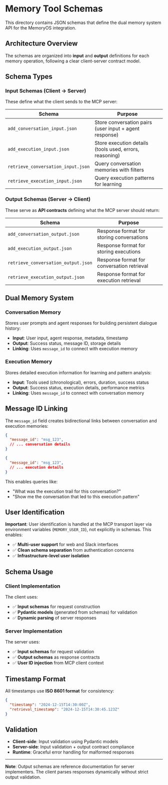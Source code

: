 # Memory Tool Schemas

This directory contains JSON schemas that define the dual memory system API for the MemoryOS integration.

## Architecture Overview

The schemas are organized into **input** and **output** definitions for each memory operation, following a clear client-server contract model.

## Schema Types

### Input Schemas (Client → Server)
These define what the client sends to the MCP server:

| Schema | Purpose |
|--------|---------|
| `add_conversation_input.json` | Store conversation pairs (user input + agent response) |
| `add_execution_input.json` | Store execution details (tools used, errors, reasoning) |
| `retrieve_conversation_input.json` | Query conversation memories with filters |
| `retrieve_execution_input.json` | Query execution patterns for learning |

### Output Schemas (Server → Client) 
These serve as **API contracts** defining what the MCP server should return:

| Schema | Purpose |
|--------|---------|
| `add_conversation_output.json` | Response format for storing conversations |
| `add_execution_output.json` | Response format for storing executions |
| `retrieve_conversation_output.json` | Response format for conversation retrieval |
| `retrieve_execution_output.json` | Response format for execution retrieval |

## Dual Memory System

### Conversation Memory
Stores user prompts and agent responses for building persistent dialogue history:
- **Input**: User input, agent response, metadata, timestamp
- **Output**: Success status, message ID, storage details
- **Linking**: Uses `message_id` to connect with execution memory

### Execution Memory  
Stores detailed execution information for learning and pattern analysis:
- **Input**: Tools used (chronological), errors, duration, success status
- **Output**: Success status, execution details, performance metrics
- **Linking**: Uses `message_id` to connect with conversation memory

## Message ID Linking

The `message_id` field creates bidirectional links between conversation and execution memories:

```json
{
  "message_id": "msg_123",
  // ... conversation details
}
```

```json
{
  "message_id": "msg_123", 
  // ... execution details
}
```

This enables queries like:
- "What was the execution trail for this conversation?"
- "Show me the conversation that led to this execution pattern"

## User Identification

**Important**: User identification is handled at the MCP transport layer via environment variables (`MEMORY_USER_ID`), not explicitly in schemas. This enables:

- ✅ **Multi-user support** for web and Slack interfaces
- ✅ **Clean schema separation** from authentication concerns  
- ✅ **Infrastructure-level user isolation**

## Schema Usage

### Client Implementation
The client uses:
- ✅ **Input schemas** for request construction
- ✅ **Pydantic models** (generated from schemas) for validation
- ✅ **Dynamic parsing** of server responses

### Server Implementation  
The server uses:
- ✅ **Input schemas** for request validation
- ✅ **Output schemas** as response contracts
- ✅ **User ID injection** from MCP client context

## Timestamp Format

All timestamps use **ISO 8601 format** for consistency:
```json
{
  "timestamp": "2024-12-15T14:30:00Z",
  "retrieval_timestamp": "2024-12-15T14:30:45.123Z"
}
```

## Validation

- **Client-side**: Input validation using Pydantic models
- **Server-side**: Input validation + output contract compliance
- **Runtime**: Graceful error handling for malformed responses

---

**Note**: Output schemas are reference documentation for server implementers. The client parses responses dynamically without strict output validation.